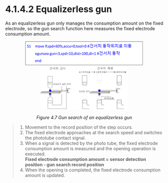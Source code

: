 ﻿# 4.1.4.2 Equalizerless gun

As an equalizerless gun only manages the consumption amount on the fixed electrode, so the gun search function here measures the fixed electrode consumption amount.


<p align=center>
 <img src="../../../_assets/image_64.png"></img>
 <img src="../../../_assets/image_34.png" width="55%"></img>
 <em><p align="center">Figure 4.7 Gun search of an equalizerless gun</p></em>
</p>


>1. Movement to the record position of the step occurs.
>2. The fixed electrode approaches at the search speed and switches the phototube contact signal.
>3.  When a signal is detected by the photo tube, the fixed electrode consumption amount is measured and the opening operation is executed.  
 >   **Fixed electrode consumption amount = sensor detection position - gun search record position**  
>4. When the opening is completed, the fixed electrode consumption amount is updated.
